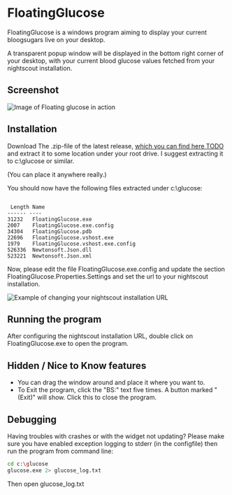 # FloatingGlucose
FloatingGlucose is a windows program aiming to display your current bloogsugars live on your desktop.

A transparent popup window will be displayed in the bottom right corner of your desktop, with your current blood glucose values fetched from your nightscout installation.

## Screenshot
![Image of Floating glucose in action](https://s32.postimg.org/madq0uj2d/floating_glucose.png)

## Installation
Download The .zip-file of the latest release, [which you can find here TODO](https://example.com/TODO) and extract it to some location under your root drive. I suggest extracting it to c:\glucose or similar.

(You can place it anywhere really.)


You should now have the following files extracted under c:\glucose:

```
 
 Length Name
------ ----
31232   FloatingGlucose.exe
2007    FloatingGlucose.exe.config
34304   FloatingGlucose.pdb
22696   FloatingGlucose.vshost.exe
1979    FloatingGlucose.vshost.exe.config
526336  Newtonsoft.Json.dll
523221  Newtonsoft.Json.xml
```

Now, please edit the file FloatingGlucose.exe.config and update the section FloatingGlucose.Properties.Settings and set the url to your nightscout installation.

![Example of changing your nightscout installation URL](https://s31.postimg.org/3vr2bvad7/glucose_settings.png)

## Running the program
After configuring the nightscout installation URL, double click on FloatingGlucose.exe to open the program.

## Hidden / Nice to Know features
* You can drag the window around and place it where you want to.
* To Exit the program, click the "BS:" text five times. A button marked "(Exit)" will show. Click this to close the program.

## Debugging
Having troubles with crashes or with the widget not updating? Please make sure you have enabled exception logging to stderr (in the configfile) then run the program from command line:

```bash
cd c:\glucose
glucose.exe 2> glucose_log.txt
```

Then open glucose_log.txt
